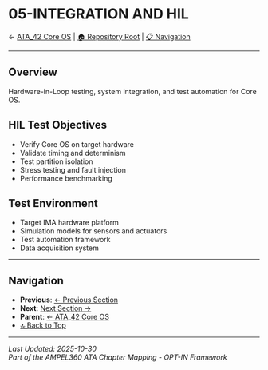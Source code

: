 # 05-INTEGRATION AND HIL

← [ATA_42 Core OS](../README.md) | [🏠 Repository Root](../../../../../README.md) | [📋 Navigation](../NAVIGATION.md)

---


## Overview
Hardware-in-Loop testing, system integration, and test automation for Core OS.

## HIL Test Objectives
- Verify Core OS on target hardware
- Validate timing and determinism
- Test partition isolation
- Stress testing and fault injection
- Performance benchmarking

## Test Environment
- Target IMA hardware platform
- Simulation models for sensors and actuators
- Test automation framework
- Data acquisition system

---

## Navigation

- **Previous**: [← Previous Section](../PREV/README.md)
- **Next**: [Next Section →](../NEXT/README.md)
- **Parent**: [← ATA_42 Core OS](../README.md)
- [🔝 Back to Top](#top)

---

*Last Updated: 2025-10-30*  
*Part of the AMPEL360 ATA Chapter Mapping - OPT-IN Framework*
